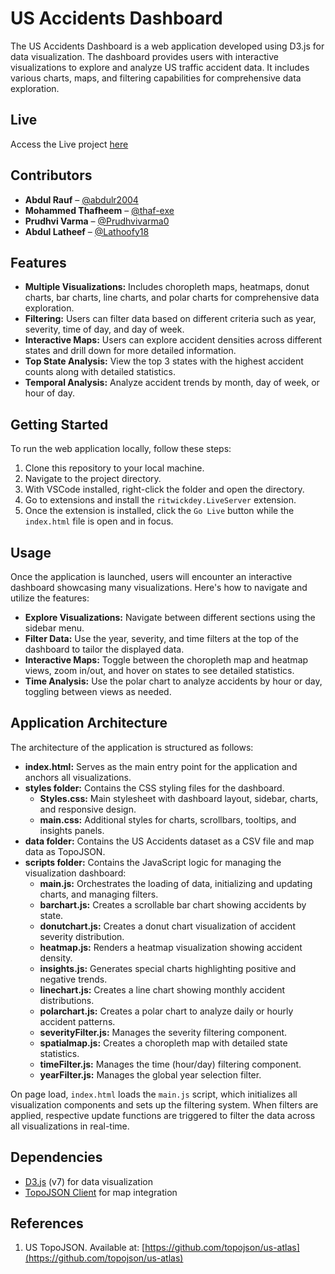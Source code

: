 # US Accidents Dashboard

The US Accidents Dashboard is a web application developed using D3.js for data visualization. The dashboard provides users with interactive visualizations to explore and analyze US traffic accident data. It includes various charts, maps, and filtering capabilities for comprehensive data exploration.

## Live

Access the Live project [here]([https://abdulr2004.github.io/ToDO-CI-CD](https://abdulr2004.github.io/USAccidentsDashboard/))

## Contributors

- **Abdul Rauf** – [@abdulr2004](https://github.com/abdulr2004)
- **Mohammed Thafheem** – [@thaf-exe](https://github.com/thaf-exe)
- **Prudhvi Varma** – [@Prudhvivarma0](https://github.com/Prudhvivarma0)
- **Abdul Latheef** – [@Lathoofy18](https://github.com/Lathoofy18)

## Features

- **Multiple Visualizations:** Includes choropleth maps, heatmaps, donut charts, bar charts, line charts, and polar charts for comprehensive data exploration.
- **Filtering:** Users can filter data based on different criteria such as year, severity, time of day, and day of week.
- **Interactive Maps:** Users can explore accident densities across different states and drill down for more detailed information.
- **Top State Analysis:** View the top 3 states with the highest accident counts along with detailed statistics.
- **Temporal Analysis:** Analyze accident trends by month, day of week, or hour of day.

## Getting Started

To run the web application locally, follow these steps:

1. Clone this repository to your local machine.
2. Navigate to the project directory.
3. With VSCode installed, right-click the folder and open the directory.
4. Go to extensions and install the `ritwickdey.LiveServer` extension.
5. Once the extension is installed, click the `Go Live` button while the `index.html` file is open and in focus.

## Usage

Once the application is launched, users will encounter an interactive dashboard showcasing many visualizations. Here's how to navigate and utilize the features:

- **Explore Visualizations:** Navigate between different sections using the sidebar menu.
- **Filter Data:** Use the year, severity, and time filters at the top of the dashboard to tailor the displayed data.
- **Interactive Maps:** Toggle between the choropleth map and heatmap views, zoom in/out, and hover on states to see detailed statistics.
- **Time Analysis:** Use the polar chart to analyze accidents by hour or day, toggling between views as needed.

## Application Architecture

The architecture of the application is structured as follows:

- **index.html:** Serves as the main entry point for the application and anchors all visualizations.
- **styles folder:** Contains the CSS styling files for the dashboard.
  - **Styles.css:** Main stylesheet with dashboard layout, sidebar, charts, and responsive design.
  - **main.css:** Additional styles for charts, scrollbars, tooltips, and insights panels.
- **data folder:** Contains the US Accidents dataset as a CSV file and map data as TopoJSON.
- **scripts folder:** Contains the JavaScript logic for managing the visualization dashboard:
  - **main.js:** Orchestrates the loading of data, initializing and updating charts, and managing filters.
  - **barchart.js:** Creates a scrollable bar chart showing accidents by state.
  - **donutchart.js:** Creates a donut chart visualization of accident severity distribution.
  - **heatmap.js:** Renders a heatmap visualization showing accident density.
  - **insights.js:** Generates special charts highlighting positive and negative trends.
  - **linechart.js:** Creates a line chart showing monthly accident distributions.
  - **polarchart.js:** Creates a polar chart to analyze daily or hourly accident patterns.
  - **severityFilter.js:** Manages the severity filtering component.
  - **spatialmap.js:** Creates a choropleth map with detailed state statistics.
  - **timeFilter.js:** Manages the time (hour/day) filtering component.
  - **yearFilter.js:** Manages the global year selection filter.

On page load, `index.html` loads the `main.js` script, which initializes all visualization components and sets up the filtering system. When filters are applied, respective update functions are triggered to filter the data across all visualizations in real-time.

## Dependencies

- [D3.js](https://d3js.org/) (v7) for data visualization
- [TopoJSON Client](https://github.com/topojson/topojson-client) for map integration

## References

1. US TopoJSON. Available at: [https://github.com/topojson/us-atlas](https://github.com/topojson/us-atlas)
